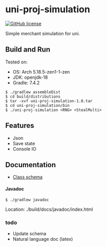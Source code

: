 # uni-proj-simulation
[![GitHub license](https://img.shields.io/github/license/Jimm1337/uni-proj-simulation?color=blue)](https://github.com/Jimm1337/uni-proj-simulation/blob/master/LICENSE)

Simple merchant simulation for uni.

## Build and Run
Tested on:
- OS: Arch 5.18.5-zen1-1-zen
- JDK: openjdk-18
- Gradle: 7.4.2

```shell
$ ./gradlew assembleDist
$ cd build/distributions
$ tar -xvf uni-proj-simulation-1.0.tar
$ cd uni-proj-simulation/bin
$ ./uni-proj-simulation <RNG> <StealMulti>
```

## Features
- Json
- Save state
- Console IO

## Documentation
- [Class schema](doc/class-schema.pdf)

#### Javadoc 
```shell
$ ./gradlew javadoc
```
Location: ./build/docs/javadoc/index.html

### todo
- Update schema
- Natural language doc (latex)
